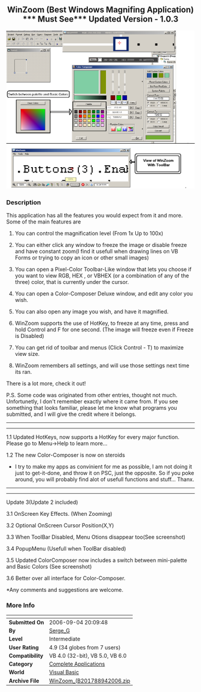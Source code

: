 ﻿<div align="center">

## WinZoom \(Best Windows Magnifing Application\) \*\*\* Must See\*\*\*  Updated Version \- 1\.0\.3

<img src="PIC200694201458892.jpg">
</div>

### Description

This application has all the features you would expect from it and more. Some of the main features are

1. You can control the magnification level (From 1x Up to 100x)

2. You can either click any window to freeze the image or disable freeze and have constant zoom(I find it usefull when drawing lines on VB Forms or trying to copy an icon or other small images)

3. You can open a Pixel-Color Toolbar-Like window that lets you choose if you want to view RGB, HEX , or VBHEX (or a combination of any of the three) color, that is currently under the cursor.

4. You can open a Color-Composer Deluxe window, and edit any color you wish.

5. You can also open any image you wish, and have it magnified.

6. WinZoom supports the use of HotKey, to freeze at any time, press and hold Control and F for one second. (The image will freeze even if Freeze is Disabled)

7. You can get rid of toolbar and menus (Click Control - T) to maximize view size.

8. WinZoom remembers all settings, and will use those settings next time its ran.

There is a lot more, check it out!

P.S. Some code was originated from other entries, thought not much. Unfortunetly, I don't remember exactly where it came from. If you see something that looks familiar, please let me know what programs you submitted, and I will give the credit where it belongs.

----

----

1.1 Updated HotKeys, now supports a HotKey for every major function. Please go to Menu-&gt;Help to learn more...

1.2 The new Color-Composer is now on steroids

* I try to make my apps as convinient for me as possible, I am not doing it just to get-it-done, and throw it on PSC, just the opposite. So if you poke around, you will probably find alot of usefull functions and stuff... Thanx.

----

----

Update 3(Update 2 included)

3.1 OnScreen Key Effects. (When Zooming)

3.2 Optional OnScreen Cursor Position(X,Y)

3.3 When ToolBar Disabled, Menu Otions disappear too(See screenshot)

3.4 PopupMenu (Usefull when ToolBar disabled)

3.5 Updated ColorComposer now includes a switch between mini-palette and Basic Colors (See screenshot)

3.6 Better over all interface for Color-Composer.

*Any comments and suggestions are welcome.
 
### More Info
 


<span>             |<span>
---                |---
**Submitted On**   |2006-09-04 20:09:48
**By**             |[Serge\_G](https://github.com/Planet-Source-Code/PSCIndex/blob/master/ByAuthor/serge-g.md)
**Level**          |Intermediate
**User Rating**    |4.9 (34 globes from 7 users)
**Compatibility**  |VB 4\.0 \(32\-bit\), VB 5\.0, VB 6\.0
**Category**       |[Complete Applications](https://github.com/Planet-Source-Code/PSCIndex/blob/master/ByCategory/complete-applications__1-27.md)
**World**          |[Visual Basic](https://github.com/Planet-Source-Code/PSCIndex/blob/master/ByWorld/visual-basic.md)
**Archive File**   |[WinZoom\_\(B201788942006\.zip](https://github.com/Planet-Source-Code/serge-g-winzoom-best-windows-magnifing-application-must-see-updated-version-1-0-3__1-66417/archive/master.zip)








